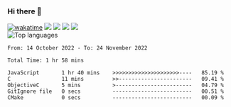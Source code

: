 ### Hi there 👋
[![wakatime](https://wakatime.com/badge/user/368879df-dc38-4b1a-86c4-8a2054a0e074.svg)](https://wakatime.com/@368879df-dc38-4b1a-86c4-8a2054a0e074)
<img src="https://img.shields.io/badge/Windows-0078D6?style=flat&logo=windows&logoColor=white">
<img src="https://img.shields.io/badge/IntelliJ_IDEA-000000.svg?style=flat&logo=intellij-idea&logoColor=white">
<img src="https://img.shields.io/badge/WebStorm-000000?style=flat&logo=WebStorm&logoColor=white">
<img src="https://img.shields.io/badge/Discord-5865F2?label=kano%233578&style=flat&logo=discord&logoColor=white">
<br>
![Top languages](https://github-readme-stats.vercel.app/api/top-langs/?username=kano-o&count_private=true&title_color=77bdfb&icon_color=77bdfb&text_color=77bdfb&bg_color=0d1117&langs_count=6&layout=compact&hide_border=true)
<br>

<!--START_SECTION:waka-->

```text
From: 14 October 2022 - To: 24 November 2022

Total Time: 1 hr 58 mins

JavaScript       1 hr 40 mins    >>>>>>>>>>>>>>>>>>>>>----   85.19 %
C                11 mins         >>-----------------------   09.41 %
ObjectiveC       5 mins          >------------------------   04.79 %
GitIgnore file   0 secs          -------------------------   00.51 %
CMake            0 secs          -------------------------   00.09 %
```

<!--END_SECTION:waka-->
